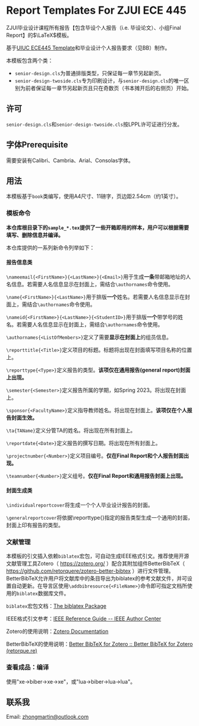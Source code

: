 # Report Templates For ZJUI ECE 445

ZJUI毕业设计课程所有报告【包含毕设个人报告（i.e. 毕设论文）、小组Final Report】的$\LaTeX$模板。

基于[UIUC ECE445 Template](https://courses.grainger.illinois.edu/ece445zjui/documents/445_template.zip)和毕业设计个人报告要求（见BB）制作。

本模板包含两个类：
- `senior-design.cls`为普通排版类型，只保证每一章节另起新页。
- `senior-design-twoside.cls`专为印刷设计，与`senior-design.cls`的唯一区别为前者保证每一章节另起新页且只在奇数页（书本摊开后的右侧页）开始。

## 许可

`senior-design.cls`和`senior-design-twoside.cls`按LPPL许可证进行分发。

## 字体Prerequisite
需要安装有Calibri、Cambria、Arial、Consolas字体。

## 用法
本模板基于`book`类编写，使用A4尺寸、11磅字，页边距2.54cm（约1英寸）。

### 模板命令

**本仓库根目录下的`sample_*.tex`提供了一些开箱即用的样本，用户可以根据需要填写、删除信息并编译。**

本仓库提供的一系列新命令列举如下：

#### 报告信息类

`\nameemail{<FirstName>}{<LastName>}{<Email>}`用于生成**一条**带邮箱地址的人名信息。若需要人名信息显示在封面上，需结合`\authornames`命令使用。

`\name{<FirstName>}{<LastName>}`用于排版**一个**姓名。若需要人名信息显示在封面上，需结合`\authornames`命令使用。

`\nameid{<FirstName>}{<LastName>}{<StudentID>}`用于排版**一个**带学号的姓名。若需要人名信息显示在封面上，需结合`\authornames`命令使用。

`\authornames{<ListOfMembers>}`定义了需要**显示在封面上**的组员信息。

`\reporttitle{<Title>}`定义项目的标题。标题将出现在封面填写项目名称的位置上。

`\reporttype{<Type>}`定义报告的类型。**该项仅在通用报告(general report)封面上出现。**

`\semester{<Semester>}`定义报告所属的学期，如Spring 2023。将出现在封面上。

`\sponsor{<FacultyName>}`定义指导教师姓名。将出现在封面上。**该项仅在个人报告封面生效。**

`\ta{TAName}`定义分管TA的姓名。将出现在所有封面上。

`\reportdate{<Date>}`定义报告的撰写日期。将出现在所有封面上。

`\projectnumber{<Number>}`定义项目编号。**仅在Final Report和个人报告封面出现。**

`\teamnumber{<Number>}`定义组号。**仅在Final Report和通用报告封面上出现。**

#### 封面生成类

`\individualreportcover`将生成一个个人毕业设计报告的封面。

`\generalreportcover`将依据\reporttype{}指定的报告类型生成一个通用的封面，封面上印有报告的类型。

### 文献管理
本模板的引文插入依赖`biblatex`宏包，可自动生成IEEE格式引文。推荐使用开源文献管理工具Zotero（ https://zotero.org/ ）配合其附加组件BetterBibTeX（ https://github.com/retorquere/zotero-better-bibtex ）进行文件管理。BetterBibTeX允许用户将文献库中的条目导出为biblatex的参考文献文件，并可设置自动更新。在导言区使用`\addbibresource{<FileName>}`命令即可指定文档所使用的`biblatex`数据库文件。

`biblatex`宏包文档：[The biblatex Package](http://mirrors.ctan.org/macros/latex/contrib/biblatex/doc/biblatex.pdf)

IEEE格式引文参考：[IEEE Reference Guide -- IEEE Author Center](https://ieeeauthorcenter.ieee.org/wp-content/uploads/IEEE-Reference-Guide.pdf)

Zotero的使用说明：[Zotero Documentation](https://www.zotero.org/support/)

BetterBibTeX的使用说明：[Better BibTeX for Zotero :: Better BibTeX for Zotero (retorque.re)](https://retorque.re/zotero-better-bibtex/)

### 查看成品：编译

使用"xe->biber->xe->xe"，或"lua->biber->lua->lua"。

## 联系我
Email: zhongmartin@outlook.com
